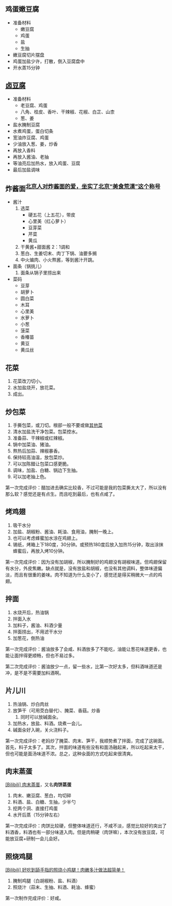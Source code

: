 ## 鸡蛋嫩豆腐

- 准备材料
  - 嫩豆腐
  - 鸡蛋
  - 盐
  - 生抽
- 嫩豆腐切片摆盘
- 鸡蛋加盐少许，打散，倒入豆腐盘中
- 开水蒸15分钟



## [卤豆腐](https://www.bilibili.com/video/BV1Rq4y1M7NN?from=search&seid=10380261861553641293&spm_id_from=333.337.0.0)

- 准备材料
  - 老豆腐、鸡蛋
  - 八角、桂皮、香叶、干辣椒、花椒、白芷、山柰
  - 葱、姜
- 盐水腌制豆腐
- 水煮鸡蛋，蛋白切条
- 宽油炸豆腐、鸡蛋
- 少油放入葱、姜，炒香
- 再放入香料
- 再放入酱油、老抽
- 等油亮后加热水，放入鸡蛋、豆腐
- 最后加盐调味



## 炸酱面<sup>[北京人对炸酱面的爱，坐实了北京“美食荒漠”这个称号](https://www.bilibili.com/video/BV1eP4y1w7oD)</sup>

- 酱汁
  1. 选菜
     - 硬五花（上五花），带皮
     - 心里美（红心萝卜）
     - 豆芽菜
     - 芹菜
     - 黄瓜
  2. 干黄酱+甜面酱 2：1调和
  3. 葱白、生姜切末、肉丁下锅、油要多搁
  4. 中火煸肉、小火熬酱，等到酱汁开跳。
- 面条（锅挑儿）
  1. 面条从锅子里捞出来
- 菜码
  - 豆芽
  - 胡萝卜
  - 圆白菜
  - 木耳
  - 心里美
  - 水萝卜
  - 小葱
  - 菠菜
  - 香椿苗
  - 黄豆
  - 黄瓜丝



## 花菜

1. 花菜改刀切小。
2. 水加盐烧开，放花菜。
3. 成出。



## 炒包菜

1. 手撕包菜，或刀切。根部一般不要或做[其他菜](?)
2. 清水加盐洗干净包菜。包菜控水。
3. 准备蒜、干辣椒或红辣椒。
4. 锅中加菜油、猪油。
5. 熬热后加蒜、辣椒暴香。
6. 保持较高油温，放包菜炒。
7. 可以加陈醋让包菜口感更脆。
8. 调味，加盐、白糖、锅边下生抽。
9. 可以加老抽上色。

第一次完成评价：醋加进去确实比较香，不过可能是我的包菜撕太大了，所以没有那么软？感觉还是有点生。而且吃到最后，也有点咸了。



## 烤鸡翅

1. 吸干水分
2. 加盐、胡椒粉、酱油、耗油、食用油，腌制一晚上。
3. 也可以考虑蜂蜜加水涂在鸡翅上。
4. 锡纸，烤箱上下180度，30分钟。或预热180度后放入加热15分钟，取出涂抹蜂蜜后，再放入烤10分钟。

第一次完成评价：因为没有加胡椒，所以腌制好的鸡翅没有胡椒味道。但鸡翅保留有水分，外皮焦嫩。缺点就是，没有放盐和胡椒，也没有其他调料，整体味道偏淡，而且有很重的姜味。肉不知道为什么变小了，感觉还是得买稍微大一点的鸡翅。



## 拌面

1. 水烧开后，热油锅
2. 拌面入水
3. 加料子，酱油、料酒少量
4. 拌面捞出，不用滤干水分
5. 加葱花，倒热油

第一次完成评价：酱油放多了会咸、料酒放多了不能吃，油能让葱花味道更香，也能让面拌得更顺畅，但也不易过多。

第二次完成评价：酱油放少一点，留一些水，比第一次好太多，但料酒味道还是冲，是不是不需要加料酒啊。




## 片儿川

1. 热油锅、炒白肉丝
2. 放笋干（可用茭白替代）、腌菜、香菇。炒香
   1. 同时可以放碱面汆。
3. 加热水，放盐、料酒。烧煮一会儿。
4. 碱面汆好入碗，关火浇料子。

第一次完成评价：老妈炒了腌菜、肉末、笋干，我顺势煮了拌面，完成了这碗面。首先，料子太多了。其次，拌面的味道有些没有和面汤融起来，所以吃起来太干，但也可能是面汤味道不浓。总之，这种汆面的方式吃起来很清爽。



## 肉末蒸蛋

[[Bilibili] 肉末蒸蛋](https://www.bilibili.com/video/BV14y4y1q7DU?from=search&seid=14427864781832865511&spm_id_from=333.337.0.0)，又名**肉饼蒸蛋**

1. 肉末、嫩豆腐、葱白，均切碎
2. 料酒、盐、白糖、生抽，少半勺
3. 挖两个洞、直接打鸡蛋
4. 水开后蒸（15分钟左右）

第一次完成评价：肉饼比较硬，但整体味道还行，不咸不淡，感觉比较好的突出了料酒香，料酒也有一部分味道入肉。但是肉稍硬（肉饼嘛），本次没有放豆腐，可能放豆腐+研制一会儿会好。



## 照烧鸡腿

[[Bilibili] 好吃到舔手指的照烧小鸡腿！肉嫩多汁做法超简单！](https://www.bilibili.com/video/BV1u54y1U7Np?from=search&seid=7126057446972490564&spm_id_from=333.337.0.0)

1. 腌制鸡腿（白胡椒粉、盐、料酒）
2. 照烧汁（蒜末、生抽、料酒、耗油、蜂蜜）

第一次制作完成评价：好咸。